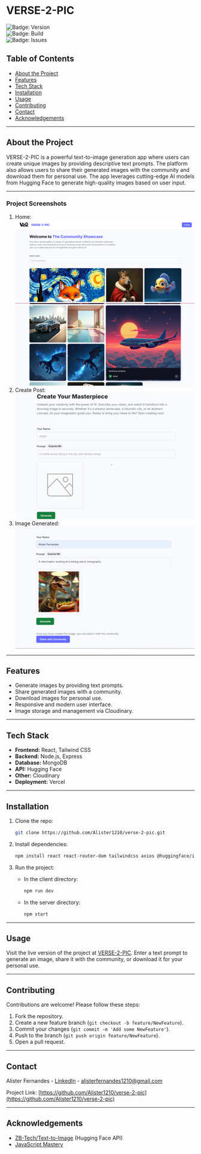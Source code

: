 # **VERSE-2-PIC**

![Badge: Version](https://img.shields.io/badge/version-1.0-blue)  
![Badge: Build](https://img.shields.io/badge/build-passing-brightgreen)  
![Badge: Issues](https://img.shields.io/github/issues/Alister1210/verse-2-pic)

## **Table of Contents**

- [About the Project](#about-the-project)
- [Features](#features)
- [Tech Stack](#tech-stack)
- [Installation](#installation)
- [Usage](#usage)
- [Contributing](#contributing)
- [Contact](#contact)
- [Acknowledgements](#acknowledgements)

---

## **About the Project**

VERSE-2-PIC is a powerful text-to-image generation app where users can create unique images by providing descriptive text prompts. The platform also allows users to share their generated images with the community and download them for personal use. The app leverages cutting-edge AI models from Hugging Face to generate high-quality images based on user input.

---

### **Project Screenshots**

1. Home:  
   ![Home](./client/public/home1.png)
   ![Community Posts](./client/public/home2.png)
2. Create Post:  
   ![Create Image](./client/public/create1.png)
3. Image Generated:  
   ![Image Generated](./client/public/create2.png)

---

## **Features**

- Generate images by providing text prompts.
- Share generated images with a community.
- Download images for personal use.
- Responsive and modern user interface.
- Image storage and management via Cloudinary.

---

## **Tech Stack**

- **Frontend:** React, Tailwind CSS
- **Backend:** Node.js, Express
- **Database:** MongoDB
- **API:** Hugging Face
- **Other:** Cloudinary
- **Deployment:** Vercel

---

## **Installation**

1. Clone the repo:

   ```bash
   git clone https://github.com/Alister1210/verse-2-pic.git
   ```

2. Install dependencies:

   ```bash
   npm install react react-router-dom tailwindcss axios @huggingface/inference cloudinary cors dotenv express mongoose nodemon
   ```

3. Run the project:
   - In the client directory:
     ```bash
     npm run dev
     ```
   - In the server directory:
     ```bash
     npm start
     ```

---

## **Usage**

Visit the live version of the project at [VERSE-2-PIC](https://verse2pic.vercel.app/). Enter a text prompt to generate an image, share it with the community, or download it for your personal use.

---

## **Contributing**

Contributions are welcome! Please follow these steps:

1. Fork the repository.
2. Create a new feature branch (`git checkout -b feature/NewFeature`).
3. Commit your changes (`git commit -m 'Add some NewFeature'`).
4. Push to the branch (`git push origin feature/NewFeature`).
5. Open a pull request.

---

## **Contact**

Alister Fernandes - [LinkedIn](https://www.linkedin.com/in/alister1210/) - alisterfernandes1210@gmail.com

Project Link: [https://github.com/Alister1210/verse-2-pic](https://github.com/Alister1210/verse-2-pic)

---

## **Acknowledgements**

- [ZB-Tech/Text-to-Image](https://huggingface.co/ZB-Tech/Text-to-Image) (Hugging Face API)
- [JavaScript Mastery](https://www.youtube.com/c/JavaScriptMastery)

